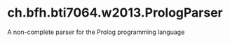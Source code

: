 ch.bfh.bti7064.w2013.PrologParser
=================================

A non-complete parser for the Prolog programming language
